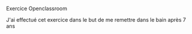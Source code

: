 Exercice Openclassroom 

J'ai effectué cet exercice dans le but de me remettre dans le bain après 7 ans